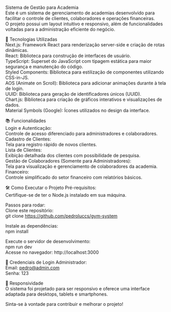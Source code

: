 Sistema de Gestão para Academia <br/>
Este é um sistema de gerenciamento de academias desenvolvido para facilitar o controle de clientes, colaboradores e operações financeiras.  <br/>
O projeto possui um layout intuitivo e responsivo, além de funcionalidades voltadas para a administração eficiente do negócio. <br/>

🚀 Tecnologias Utilizadas <br/>
Next.js: Framework React para renderização server-side e criação de rotas dinâmicas. <br/>
React: Biblioteca para construção de interfaces de usuário. <br/>
TypeScript: Superset do JavaScript com tipagem estática para maior segurança e manutenção do código. <br/>
Styled Components: Biblioteca para estilização de componentes utilizando CSS-in-JS. <br/>
AOS (Animate on Scroll): Biblioteca para adicionar animações durante à tela de login. <br/>
UUID: Biblioteca para geração de identificadores únicos (UUID). <br/>
Chart.js: Biblioteca para criação de gráficos interativos e visualizações de dados. <br/>
Material Symbols (Google): Ícones utilizados no design da interface.


📚 Funcionalidades <br/>
Login e Autenticação: <br/>
Controle de acesso diferenciado para administradores e colaboradores. <br/>
Cadastro de Clientes: <br/>
Tela para registro rápido de novos clientes. <br/>
Lista de Clientes: <br/>
Exibição detalhada dos clientes com possibilidade de pesquisa. <br/>
Gestão de Colaboradores (Somente para Administradores): <br/>
Tela para visualização e gerenciamento de colaboradores da academia. <br/>
Financeiro: <br/>
Controle simplificado do setor financeiro com relatórios básicos. <br/>


🛠 Como Executar o Projeto 
Pré-requisitos:  <br/>
Certifique-se de ter o Node.js instalado em sua máquina. 

Passos para rodar: <br/>
Clone este repositório: <br/>
git clone <https://github.com/pedroluccs/gym-system>

Instale as dependências: <br/>
npm install

Execute o servidor de desenvolvimento: <br/>
npm run dev  <br/>
Acesse no navegador: http://localhost:3000

👤 Credenciais de Login
Administrador: <br/>
Email: pedro@admin.com <br/>
Senha: 123  <br/>
 
📱 Responsividade  <br/>
O sistema foi projetado para ser responsivo e oferece uma interface adaptada para desktops, tablets e smartphones.

Sinta-se à vontade para contribuir e melhorar o projeto! 

